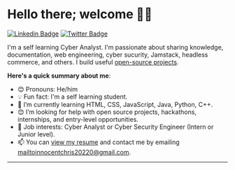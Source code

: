 # Hello there; welcome 👋🏾


[![Linkedin Badge](https://img.shields.io/badge/-InnocentChristopher-blue?style=for-the-badge&logo=Linkedin&logoColor=white&link=https://linkedin.com/in/innocent-christopher-1264632a5)](https://linkedin.com/in/innocent-christopher-1264632a5) 
[![Twitter Badge](https://img.shields.io/badge/-@InnocentChristopher-1ca0f1?style=for-the-badge&logo=twitter&logoColor=white&link=https://twitter.com/Ch4490Innocent)](https://twitter.com/Ch4490Innocent) 




I'm a self learning Cyber Analyst. I'm passionate about sharing knowledge, documentation, web engineering, cyber sucurity, Jamstack, headless commerce, and others. I build useful [open-source projects](https://github.com/Gerald424).

**Here's a quick summary about me**:

- 😊 Pronouns: He/him
- 💡 Fun fact: I'm a self learning student.
- 🌱 I’m currently learning HTML, CSS, JavaScript, Java, Python, C++.
- 😊 I’m looking for help with open source projects, hackathons, internships, and entry-level opportunities.
- 💼 Job interests: Cyber Analyst or Cyber Security Engineer (Intern or Junior level).
- 📫 You can [view my resume](#) and contact me by emailing mailtoinnocentchris20220@gmail.com.

---
